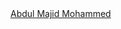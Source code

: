 <div class="badge-base LI-profile-badge" data-locale="en_US" data-size="medium" data-theme="light" data-type="HORIZONTAL" data-vanity="3bdulmajid" data-version="v1"><a class="badge-base__link LI-simple-link" href="https://in.linkedin.com/in/3bdulmajid?trk=profile-badge">Abdul Majid Mohammed</a></div>
